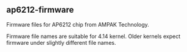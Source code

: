 ## ap6212-firmware

Firmware files for AP6212 chip from AMPAK Technology.

Firmware file names are suitable for 4.14 kernel. Older kernels expect
firmware under slightly different file names.
